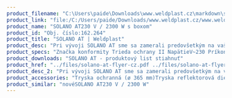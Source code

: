 ```yaml
---
product_filename: "C:\Users\paide\Downloads\www.weldplast.cz\markdown\solano-at756.md"
product_link: "file:/C:/Users/paide/Downloads/www.weldplast.cz/www.weldplast.cz/sk/solano-at756"
product_name: "SOLANO AT230 V / 2300 W s boxom"
product_id: "Obj. číslo:162.264"
product_title: "SOLANO AT | Weldplast"
product_desc: "Pri vývoji SOLANO AT sme sa zamerali predovšetkým na vaše postrehy a požiadavky. Preto je ľahší tichší a odolonější než akýkoľvek iný teplovzdušný ručný prístroj.Dlhá životnosť : bezuhlíkový motor a výkonné výhrevné teleso Ľahký tichý : 750 g <65dB Ekonomický : v úspornom Eco režime šetrí až 40% energie Bezpečný : viacúrovňový systém ochrany pred prehriatím Jednoduchý : intuitívne ovládanie Regulovateľný : stály výkon vďaka inteligentnému riadeniu teploty Univerzálny : vhodný pre mnoho aplikácií v rôznych priemyselných oblastiach"
product_specs: "Značka konformity Trieda ochrany II NapätieV~230 PríkonW2300 Max. teplota°C650 Prietok vzduchul/min160 - 300 (550) Úroveň hlučnosti LpAdB< 65 Rozmerymm270 x 75 x 240 (ø rukojeti 45 mm) Hmotnosťkg750"
product_downloads: "SOLANO AT - produktový list stiahnuť"
product_href: "../files/solano-at-flyer-cz.pdf ../files/solano-at-flyer-cz.pdf"
product_desc_2: "Pri vývoji SOLANO AT sme sa zamerali predovšetkým na vaše postrehy a požiadavky. Preto je ľahší tichší a odolonější než akýkoľvek iný teplovzdušný ručný prístroj.Dlhá životnosť : bezuhlíkový motor a výkonné výhrevné teleso Ľahký tichý : 750 g <65dB Ekonomický : v úspornom Eco režime šetrí až 40% energie Bezpečný : viacúrovňový systém ochrany pred prehriatím Jednoduchý : intuitívne ovládanie Regulovateľný : stály výkon vďaka inteligentnému riadeniu teploty Univerzálny : vhodný pre mnoho aplikácií v rôznych priemyselných oblastiach"
product_accessories: "Tryska ochranná (ø 365 mm)Tryska reflektorová dierovaná (ø 365 mm)ø 65 mm priama bez svoriekTryska reflektorová lžicová (ø 365 mm)25 x 30 mm 90°zahnutá bez svorekTryska reflektorová lžicová (ø 365 mm)25 x 30 mm 90° zahnutáTryska reflektorová dierovaná (ø 365 mm)20 x 35 mm 75° zahnutáTryska reflektorová dierovaná (ø 365 mm)34 x 50 mm 75° zahnutáTryska tubulárna (ø 365 mm)ø 5 mm 41 mm priamaTryska základná (ø 365 mm)ø 5 mm 130 mm priamaTryska preplátovacia (ø 365 mm)40 x 2 mm -15° vyhnutáTryska preplátovacia (ø 365 mm)20 x 2 mm 15° vyhnutá novéSOLANO AT230 V / 2300 W"
product_similar: "novéSOLANO AT230 V / 2300 W"
---
```

